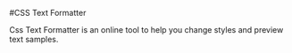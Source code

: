 #CSS Text Formatter

Css Text Formatter is an online tool to help you change styles and preview text samples. 

